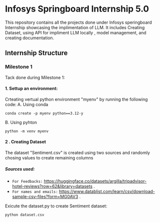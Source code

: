# Infosys Springboard Internship 5.0

This repository contains all the projects done under Infosys speringboard Internship showcasing the implimentation of LLM. It includes Creating Dataset, using API for impliment LLM locally , model management, and creating documentation.

## Internship Structure

### Milestone 1

Tack done during Milestone 1:
#### 1. Settup an environment:
Crteating vertual python environment "myenv" by running the following code:
A. Using conda
```
conda create -p myenv python==3.12-y
```
B. Using pyhton
```
python -m venv myenv
```
#### 2  . Creating Dataset
The dataset "Sentiment.csv" is created using two sources and randomly chosing values to create remaining columns
##### Sources used:
- `For Feedbacks:`  https://huggingface.co/datasets/argilla/tripadvisor-hotel-reviews?row=62&library=datasets .
- `For names and emails:`  https://www.datablist.com/learn/csv/download-sample-csv-files?form=MG0AV3 .

Exicute the dataset.py to create Sentiment dataset:
```
python dataset.csv
```


